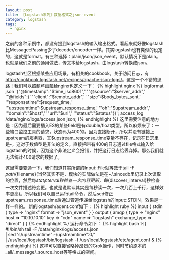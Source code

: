 ```yaml
---
layout: post
title: 【Logstash系列】数据格式之json-event
category: logstash
tags:
  - nginx
---
```


之前的各种示例中，都没有提到logstash的输入输出格式。看起来就好像logstash比Message::Passing少了decoder/encoder一样。其实logstash也有类似的设定的，这就是format。有三种选择：plain/json/json_event。默认情况下是plain。也就是我们之前的通用做法，传文本给logstash，由logstash转换成json。

logstash社区根据某些应用场景，有相关的cookbook。关于访问日志，有<http://cookbook.logstash.net/recipes/apache-json-logs/>。这是一个不错的思路！我们可以照葫芦画瓢给nginx也定义一下：
{% highlight nginx %}
     logformat json '{"@timestamp":"$time_iso8601",'
                    '"@source":"$server_addr",'
                    '"@fields":{'
                    '"client":"$remote_addr",'
                    '"size":$body_bytes_sent,'
                    '"responsetime":$request_time,'
                    '"upstreamtime":$upstream_response_time,'
                    '"oh":"$upstream_addr",'
                    '"domain":"$host",'
                    '"url":"$uri",'
                    '"status":"$status"}}';
     access_log /data/nginx/logs/access.json json;
{% endhighlight %}
这里需要注意的地方是：因为最后需要插入ES的某些field是有double/float类型。所以麻烦来了：一些端口监控工具的请求，状态码为400的，因为直接断开，所以并没有链接上upstream的服务器，其$upstream_response_time变量不存在，记录在日志里是-，这对于数值型是非法的定义。直接把带有400的日志通过file格式输入给logstash的时候，因为这个非法定义会报错，并把这行日志给丢弃掉。那么我们就无法统计400请求的数据了。

这里需要变通一下，我们知道其实所谓的Input::File就等效于tail -F ${path}${filename}(当然其实不是，模块的实际做法是在~/.sincedb里记录上次读取的位置，然后每${stat_interval}秒检查一次内容更新，每${discover_interval}秒检查一次文件描述符变更。也就是说默认其实是每秒读一次，一次几百上千行，这样效率更高)。所以我们可以自己运行tail命令，然后sed修正upstream_response_time后通过管道传递给logstash的Input::STDIN，效果是一样一样的。
新的logstash/agent.conf如下：
{% highlight ruby %}
input {
    stdin {
        type => "nginx"
        format => "json_event"
    }
} 
output {
    amqp {
        type => "nginx"
        host => "10.10.10.10"
        key  => "cdn"
        name => "logstash"
        exchange_type => "direct"
    }
}
{% endhighlight %}
运行命令如下：
{% highlight bash %}
    #!/bin/sh
      tail -F /data/nginx/logs/access.json \
    | sed 's/upstreamtime":-/upstreamtime":0/' \
    | /usr/local/logstash/bin/logstash -f /usr/local/logstash/etc/agent.conf &
{% endhighlight %}
这样可以直接省略掉昂贵的Grok操作，同时节约原本的_all/_message/_source_host等等格式的空间。
